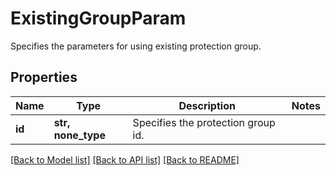 # ExistingGroupParam

Specifies the parameters for using existing protection group.

## Properties
Name | Type | Description | Notes
------------ | ------------- | ------------- | -------------
**id** | **str, none_type** | Specifies the protection group id. | 

[[Back to Model list]](../README.md#documentation-for-models) [[Back to API list]](../README.md#documentation-for-api-endpoints) [[Back to README]](../README.md)


